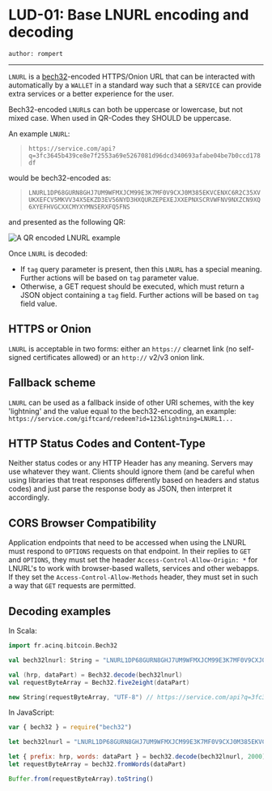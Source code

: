 LUD-01: Base LNURL encoding and decoding
========================================

`author: rompert`

---

`LNURL` is a [bech32](https://bips.xyz/173#bech32)-encoded HTTPS/Onion URL that can be interacted with automatically by a `WALLET` in a standard way such that a `SERVICE` can provide extra services or a better experience for the user.

Bech32-encoded `LNURL`s can both be uppercase or lowercase, but not mixed case. When used in QR-Codes they SHOULD be uppercase.

An example `LNURL`:
> `https://service.com/api?q=3fc3645b439ce8e7f2553a69e5267081d96dcd340693afabe04be7b0ccd178df`

would be bech32-encoded as:
> `LNURL1DP68GURN8GHJ7UM9WFMXJCM99E3K7MF0V9CXJ0M385EKVCENXC6R2C35XVUKXEFCV5MKVV34X5EKZD3EV56NYD3HXQURZEPEXEJXXEPNXSCRVWFNV9NXZCN9XQ6XYEFHVGCXXCMYXYMNSERXFQ5FNS`

and presented as the following QR:

![A QR encoded LNURL example](https://i.imgur.com/HbB7U1K.png)

Once `LNURL` is decoded:
- If `tag` query parameter is present, then this `LNURL` has a special meaning. Further actions will be based on `tag` parameter value.
- Otherwise, a GET request should be executed, which must return a JSON object containing a `tag` field. Further actions will be based on `tag` field value.

## HTTPS or Onion

`LNURL` is acceptable in two forms: either an `https://` clearnet link (no self-signed certificates allowed) or an `http://` v2/v3 onion link.

## Fallback scheme

`LNURL` can be used as a fallback inside of other URI schemes, with the key 'lightning' and the value equal to the bech32-encoding, an example: `https://service.com/giftcard/redeem?id=123&lightning=LNURL1...`

## HTTP Status Codes and Content-Type

Neither status codes or any HTTP Header has any meaning. Servers may use whatever they want. Clients should ignore them (and be careful when using libraries that treat responses differently based on headers and status codes) and just parse the response body as JSON, then interpret it accordingly.

## CORS Browser Compatibility

Application endpoints that need to be accessed when using the LNURL must respond to `OPTIONS` requests on that endpoint. In their replies to `GET` and `OPTIONS`, they must set the header `Access-Control-Allow-Origin: *` for LNURL's to work with browser-based wallets, services and other webapps. If they set the `Access-Control-Allow-Methods` header, they must set in such a way that `GET` requests are permitted.

## Decoding examples

In Scala:
```scala
import fr.acinq.bitcoin.Bech32

val bech32lnurl: String = "LNURL1DP68GURN8GHJ7UM9WFMXJCM99E3K7MF0V9CXJ0M385EKVCENXC6R2C35XVUKXEFCV5MKVV34X5EKZD3EV56NYD3HXQURZEPEXEJXXEPNXSCRVWFNV9NXZCN9XQ6XYEFHVGCXXCMYXYMNSERXFQ5FNS"

val (hrp, dataPart) = Bech32.decode(bech32lnurl)
val requestByteArray = Bech32.five2eight(dataPart)

new String(requestByteArray, "UTF-8") // https://service.com/api?q=3fc3645b439ce8e7f2553a69e5267081d96dcd340693afabe04be7b0ccd178df
```

In JavaScript:
```js
var { bech32 } = require("bech32")

let bech32lnurl = "LNURL1DP68GURN8GHJ7UM9WFMXJCM99E3K7MF0V9CXJ0M385EKVCENXC6R2C35XVUKXEFCV5MKVV34X5EKZD3EV56NYD3HXQURZEPEXEJXXEPNXSCRVWFNV9NXZCN9XQ6XYEFHVGCXXCMYXYMNSERXFQ5FNS"

let { prefix: hrp, words: dataPart } = bech32.decode(bech32lnurl, 2000)
let requestByteArray = bech32.fromWords(dataPart)

Buffer.from(requestByteArray).toString()
```
